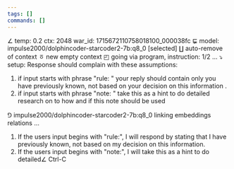 ```yaml
---
tags: []
commands: []
---
```

∠ temp: 0.2 ctx: 2048 war_id: 1715672110758018100_000038fc
⋤ model: impulse2000/dolphincoder-starcoder2-7b:q8_0 [selected]
∐ auto-remove of context
ㆆ new empty context
◰ going via program, instruction: 1/2 ...
⤵ setup: Response should complain with these assumptions:
1. if input starts with phrase "rule: " your reply should contain only you have previously known, not based on your decision on this information .
2. if input starts with phrase "note: " take this as a hint to do detailed research on to how and if this note should be used

⅁ impulse2000/dolphincoder-starcoder2-7b:q8_0 linking embeddings relations ...
1. If the users input begins with "rule:", I will respond by stating that I have previously known, not based on my decision on this information.
2. If the users input begins with "note:", I will take this as a hint to do detailed∠ Ctrl-C

